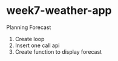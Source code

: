 # week7-weather-app

Planning Forecast

1. Create loop
2. Insert one call api
3. Create function to display forecast
